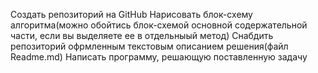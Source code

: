 Создать репозиторий на GitHub
Нарисовать блок-схему алгоритма(можно обойтись блок-схемой основной содержательной части, если вы выделяете ее в отдельныый метод)
Снабдить репозиторий офрмленным текстовым описанием решения(файл Readme.md)
Написать программу, решающую поставленную задачу